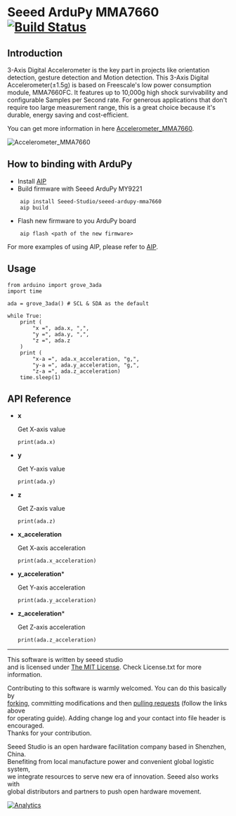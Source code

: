 # Seeed ArduPy MMA7660 [![Build Status](https://api.travis-ci.com/Seeed-Studio/seeed-ardupy-mma7660.svg?branch=master)](https://travis-ci.com/github/Seeed-Studio/seeed-ardupy-mma7660)

## Introduction

3-Axis Digital Accelerometer is the key part in projects like orientation detection, gesture detection and Motion detection. This 3-Axis Digital Accelerometer(±1.5g) is based on Freescale's low power consumption module, MMA7660FC. It features up to 10,000g high shock survivability and configurable Samples per Second rate. For generous applications that don't require too large measurement range, this is a great choice because it's durable, energy saving and cost-efficient.

You can get more information in here [Accelerometer_MMA7660](https://github.com/Seeed-Studio/Accelerometer_MMA7660).

![Accelerometer_MMA7660](https://camo.githubusercontent.com/7bf276cb24f335bd7082dadd8d521cecaaef43af/68747470733a2f2f73746174696373332e736565656473747564696f2e636f6d2f696d616765732f313031303230303339253230312e6a7067)

## How to binding with ArduPy
- Install [AIP](https://github.com/Seeed-Studio/ardupy-aip)
- Build firmware with Seeed ArduPy MY9221
```
    aip install Seeed-Studio/seeed-ardupy-mma7660
    aip build
```
- Flash new firmware to you ArduPy board
```
    aip flash <path of the new firmware>
```
For more examples of using AIP, please refer to [AIP](https://github.com/Seeed-Studio/ardupy-aip).

## Usage

```
from arduino import grove_3ada
import time

ada = grove_3ada() # SCL & SDA as the default

while True:
    print (
        "x =", ada.x, ",",
        "y =", ada.y, ",", 
        "z =", ada.z
    )
    print (
        "x-a =", ada.x_acceleration, "g,", 
        "y-a =", ada.y_acceleration, "g,", 
        "z-a =", ada.z_acceleration)
    time.sleep(1)
```

## API Reference

- **x**

    Get X-axis value
    ```
    print(ada.x)
    ```

- **y**

    Get Y-axis value
    ```
    print(ada.y)
    ```

- **z**

    Get Z-axis value
    ```
    print(ada.z)
    ```
- **x_acceleration**

    Get X-axis acceleration
    ```
    print(ada.x_acceleration)
    ```
- **y_acceleration***

    Get Y-axis acceleration
    ```
    print(ada.y_acceleration)
    ```
- **z_acceleration***

    Get Z-axis acceleration
    ```
    print(ada.z_acceleration)
    ```


----

This software is written by seeed studio<br>
and is licensed under [The MIT License](http://opensource.org/licenses/mit-license.php). Check License.txt for more information.<br>

Contributing to this software is warmly welcomed. You can do this basically by<br>
[forking](https://help.github.com/articles/fork-a-repo), committing modifications and then [pulling requests](https://help.github.com/articles/using-pull-requests) (follow the links above<br>
for operating guide). Adding change log and your contact into file header is encouraged.<br>
Thanks for your contribution.

Seeed Studio is an open hardware facilitation company based in Shenzhen, China. <br>
Benefiting from local manufacture power and convenient global logistic system, <br>
we integrate resources to serve new era of innovation. Seeed also works with <br>
global distributors and partners to push open hardware movement.<br>


[![Analytics](https://ga-beacon.appspot.com/UA-46589105-3/Grove_LED_Bar)](https://github.com/igrigorik/ga-beacon)